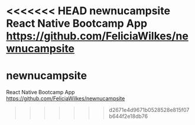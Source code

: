 <<<<<<< HEAD
newnucampsite
React Native Bootcamp App https://github.com/FeliciaWilkes/newnucampsite
=======
# newnucampsite
React Native Bootcamp App
https://github.com/FeliciaWilkes/newnucampsite
>>>>>>> d2671e4d9671b0528528e815f07b644f2e18db76
